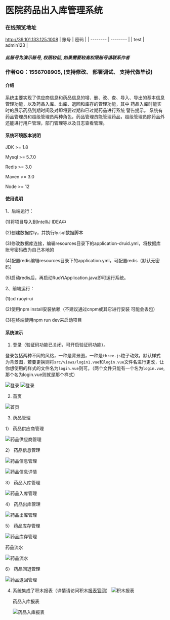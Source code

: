 # 医院药品出入库管理系统

### 在线预览地址
http://39.101.133.125:1008
| 账号    | 密码     |
| -------- | -------- |
| test | admin123 |


##### 此账号为演示账号, 权限较低, 如果需要较高权限账号请联系作者
### 作者QQ：1556708905, (支持修改、 部署调试、 支持代做毕设)




#### 介绍
系统主要实现了供应商信息和药品信息的增、删、改、查、导入、导出的基本信息管理功能，以及药品入库、出库、退回和库存的管理功能，其中 药品入库时能实时的展示药品到期时间及对即将要过期和已过期药品进行系统 警告提示。
系统有药品管理员和超级管理员两种角色，药品管理员能管理药品，超级管理员除药品外还能进行用户管理，部门管理等以及日志查看管理。

#### 系统环境版本说明
JDK >= 1.8 

Mysql >= 5.7.0

Redis >= 3.0

Maven >= 3.0

Node >= 12

#### 使用说明

1、后端运行：

(1)将项目导入到IntelliJ IDEA中

(2)创建数据库ly，并执行ly.sql数据脚本

(3)修改数据库连接，编辑resources目录下的application-druid.yml，将数据库账号密码改为自己本地的

(4)配置redis编辑resources目录下的application.yml，可配置redis（默认无密码）

(5)启动redis后，再启动RuoYiApplication.java即可运行系统。

2、前端运行：

(1)cd ruoyi-ui

(2)使用npm install安装依赖（不建议通过cnpm或其它进行安装 可能会丢包）

(3)在终端使用npm run dev来启动项目


#### 系统演示


1.  登录（验证码功能已关闭，可开启验证码功能）。


登录包括两种不同的风格，一种是背景图，一种是`three.js`粒子动效。默认样式为背景图，若要更换则将`src/views/login1.vue`和`login.vue`文件名进行更改，让你想使用的样式的文件名为`login.vue`则可。（两个文件只能有一个名为`login.vue`,那个名为login.vue则就是那个样式）

![登录](yanshitu/login.png)
![登录](yanshitu/login1.png)


2.  首页


![首页](yanshitu/shouye.png)


3.  药品管理

  1） 药品供应商管理  

![药品供应商管理](yanshitu/gongyingshang.png)

  2） 药品信息管理

![药品信息管理](yanshitu/xinxi.png)

![药品信息详情](yanshitu/xinxidetail.png)

  3） 药品入库管理

![药品入库管理](yanshitu/ruku.png)

  4） 药品出库管理

![药品出库管理](yanshitu/chuku.png)

  5） 药品库存管理

![药品库存管理](yanshitu/kucun.png)

药品流水

![药品流水](yanshitu/liushuizhang.png)  

6） 药品回退管理

![药品退回管理](yanshitu/tuihui.png)

4. 系统集成了积木报表（详情请访问积木[报表官网](http://www.jimureport.com/)）
   ![积木报表](yanshitu/jimu.png)

   药品入库报表

   ![药品入库报表](yanshitu/rukubaobiao.png)

